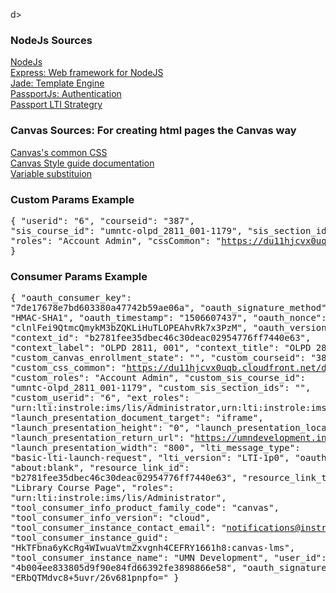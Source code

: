 d><title>NodeJS - Canvas LTI starter toolkit</title><link rel="stylesheet" href="https://du11hjcvx0uqb.cloudfront.net/dist/brandable_css/new_styles_normal_contrast/bundles/common-de9877d2f0.css"><link rel="stylesheet" href="undefined"></head><body><div class="content-box pad-box-mini border border-trbl"><h3 class="content-box pad-box-mini border border-trbl">NodeJs Sources</h3><div><a href="#{https://nodejs.org/}">NodeJs</a></div><div><a href="https://expressjs.com/">Express: Web framework for NodeJS</a></div><div><a href="http://jade-lang.com/">Jade: Template Engine</a></div><div><a href="http://passportjs.org/">PassportJs: Authentication</a></div><div><a href="https://github.com/civitaslearning/passport-lti">Passport LTI Strategry</a></div></div><div class="content-box pad-box-mini border border-trbl"><h3 class="content-box pad-box-mini border border-trbl">Canvas Sources: For creating html pages the Canvas way</h3><div><a href="https://du11hjcvx0uqb.cloudfront.net/dist/brandable_css/new_styles_normal_contrast/bundles/common-de9877d2f0.css">Canvas's common CSS</a></div><div><a href="https://canvas.instructure.com/styleguide">Canvas Style guide documentation</a></div><div><a href="https://canvas.instructure.com/doc/api/file.tools_variable_substitutions.html">Variable substituion</a></div></div><div class="content-box pad-box-mini border border-trbl"><h3 class="content-box pad-box-mini border border-trbl">Custom Params Example</h3><pre>{
    "userid": "6",
    "courseid": "387",
    "sis_course_id": "umntc-olpd_2811_001-1179",
    "sis_section_ids": "",
    "roles": "Account Admin",
    "cssCommon": "https://du11hjcvx0uqb.cloudfront.net/dist/brandable_css/new_styles_normal_contrast/bundles/common-de9877d2f0.css"
}</pre></div><div class="content-box pad-box-mini border border-trbl"><h3 class="content-box pad-box-mini border border-trbl">Consumer Params Example</h3><pre>{
    "oauth_consumer_key": "7de17678e7bd603380a47742b59ae06a",
    "oauth_signature_method": "HMAC-SHA1",
    "oauth_timestamp": "1506607437",
    "oauth_nonce": "clnlFei9QtmcQmykM3bZQKLiHuTLOPEAhvRk7x3PzM",
    "oauth_version": "1.0",
    "context_id": "b2781fee35dbec46c30deac02954776ff7440e63",
    "context_label": "OLPD 2811, 001",
    "context_title": "OLPD 2811, 001",
    "custom_canvas_enrollment_state": "",
    "custom_courseid": "387",
    "custom_css_common": "https://du11hjcvx0uqb.cloudfront.net/dist/brandable_css/new_styles_normal_contrast/bundles/common-de9877d2f0.css",
    "custom_roles": "Account Admin",
    "custom_sis_course_id": "umntc-olpd_2811_001-1179",
    "custom_sis_section_ids": "",
    "custom_userid": "6",
    "ext_roles": "urn:lti:instrole:ims/lis/Administrator,urn:lti:instrole:ims/lis/Instructor,urn:lti:sysrole:ims/lis/User",
    "launch_presentation_document_target": "iframe",
    "launch_presentation_height": "0",
    "launch_presentation_locale": "en",
    "launch_presentation_return_url": "https://umndevelopment.instructure.com/courses/387/external_content/success/external_tool_redirect",
    "launch_presentation_width": "800",
    "lti_message_type": "basic-lti-launch-request",
    "lti_version": "LTI-1p0",
    "oauth_callback": "about:blank",
    "resource_link_id": "b2781fee35dbec46c30deac02954776ff7440e63",
    "resource_link_title": "Library Course Page",
    "roles": "urn:lti:instrole:ims/lis/Administrator",
    "tool_consumer_info_product_family_code": "canvas",
    "tool_consumer_info_version": "cloud",
    "tool_consumer_instance_contact_email": "notifications@instructure.com",
    "tool_consumer_instance_guid": "HkTFbna6yKcRg4WIwuaVtmZxvgnh4CEFRY1661h8:canvas-lms",
    "tool_consumer_instance_name": "UMN Development",
    "user_id": "4b004ee833805d9f90e84fd66392fe3898866e58",
    "oauth_signature": "ERbQTMdvc8+5uvr/26v681pnpfo="
}</pre></div></body></html>
